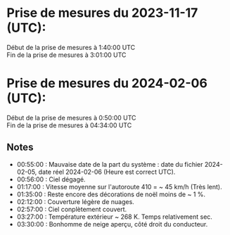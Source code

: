# Prise de mesures du 2023-11-17 (UTC):

Début de la prise de mesures à 1:40:00 UTC \
Fin de la prise de mesures à 3:01:00 UTC

# Prise de mesures du 2024-02-06 (UTC):

Début de la prise de mesures à 0:50:00 UTC \
Fin de la prise de mesures à 04:34:00 UTC

## Notes

- 00:55:00 : Mauvaise date de la part du système : date du fichier 2024-02-05, date réel 2024-02-06 (Heure est correct UTC).
- 00:56:00 : Ciel dégagé.
- 01:17:00 : Vitesse moyenne sur l'autoroute 410 = ~ 45 km/h (Très lent).
- 01:35:00 : Reste encore des décorations de noël moins de ~ 1 %.
- 02:12:00 : Couverture légère de nuages.
- 02:57:00 : Ciel conplètement couvert.
- 03:27:00 : Température extérieur ~ 268 K. Temps relativement sec.
- 03:30:00 : Bonhomme de neige aperçu, côté droit du conducteur.
